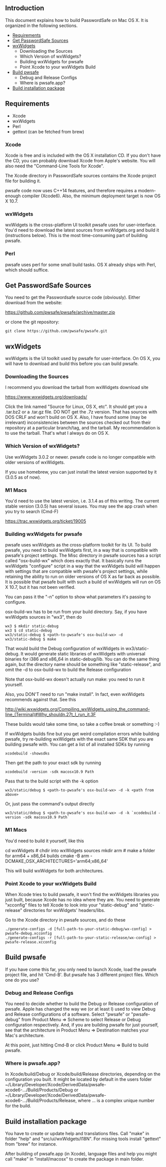 ## Introduction
This document explains how to build PasswordSafe on Mac OS X.
It is organized in the following sections.

* [Requirements](#requirements)
* [Get PasswordSafe Sources](#get-passwordsafe-sources)
* [wxWidgets](#wxwidgets)
  * Downloading the Sources
  * Which Version of wxWidgets?
  * Building wxWidgets for pwsafe
  * Point Xcode to your wxWidgets Build
* [Build pwsafe](#build-pwsafe)
  * Debug and Release Configs
  * Where is pwsafe.app?
* [Build installation package](#build-dmg)


## Requirements

* Xcode
* wxWidgets
* Perl
* gettext (can be fetched from brew)


### Xcode
Xcode is free and is included with the OS X installation CD. If you don't have the CD,
you can probably download Xcode from Apple's website. You will also need the
"Command-Line Tools for Xcode".

The Xcode directory in PasswordSafe sources contains the Xcode project file for building it.

pwsafe code now uses C++14 features, and therefore requires a modern-enough compiler (Xcode6).
Also, the minimum deployment target is now OS X 10.7.


### wxWidgets
wxWidgets is the cross-platform UI toolkit pwsafe uses for user-interface.  You'd need to
download the latest sources from wxWidgets.org and build it (instructions below).  This is
the most time-consuming part of building pwsafe.


### Perl
pwsafe uses perl for some small build tasks. OS X already ships with Perl, which should 
suffice.


## Get PasswordSafe Sources
You need to get the Passwordsafe source code (obviously).
Either download from the website:

https://github.com/pwsafe/pwsafe/archive/master.zip

or clone the git repository:

    git clone https://github.com/pwsafe/pwsafe.git


## wxWidgets
wxWidgets is the UI toolkit used by pwsafe for user-interface. On OS X, you will have
to download and build this before you can build pwsafe.


### Downloading the Sources
I recommend you download the tarball from wxWidgets download site

https://www.wxwidgets.org/downloads/

Click the link named "Source for Linux, OS X, etc".  It should get you a .tar.bz2
or a .tar.gz file. DO NOT get the .7z version. That has sources with DOS CRLF 
and won't build on OS X. Also, I have found some (may be irrelevant) inconsistencies
between the sources checked out from their repository at a particular branch/tag, and
the tarball. My recommendation is to use the tarball. That's what I always do on OS X.


### Which Version of wxWidgets?
Use wxWidgets 3.0.2 or newer. pwsafe code is no longer compatible with older 
versions of wxWidgets.

If you use homebrew, you can just install the latest version supported by it (3.0.5 as of now).

### M1 Macs
You'd need to use the latest version, i.e. 3.1.4 as of this writing. The current
stable version (3.0.5) has several issues. You may see the app crash when you try to search (Cmd-F)

https://trac.wxwidgets.org/ticket/19005


### Building wxWidgets for pwsafe
pwsafe uses wxWidgets as the cross-platform toolkit for its UI. To build pwsafe, you 
need to build wxWidgets first, in a way that is compatible with pwsafe's project settings.
The Misc directory in pwsafe sources has a script called "osx-build-wx" which does exactly 
that.  It basically runs the wxWidgets "configure" script in a way that the wxWidgets build 
will happen with settings that are compatible with pwsafe's project settings, while retaining 
the ability to run on older versions of OS X as far back as possible.  It is possible that 
pwsafe built with such a build of wxWidgets will run on OS X 10.7, but it has not been verified.

You can pass it the "-n" option to show what parameters it's passing to configure.

osx-build-wx has to be run from your build directory.  Say, if you have wxWidgets sources 
in "wx3", then do
```
wx3 $ mkdir static-debug
wx3 $ cd static-debug
wx3/static-debug $ <path-to-pwsafe's osx-build-wx> -d
wx3/static-debug $ make
```

That would build the Debug configuration of wxWidgets in wx3/static-debug.  It would generate
static libraries of wxWidgets with universal binaries for i386 and x86_64 in static-debug/lib.
You can do the same thing again, but the directory name should be something like 
"static-release", and omit the -d to osx-build-wx to build the Release configuration

Note that osx-build-wx doesn't actually run make: you need to run it yourself.

Also, you DON'T need to run "make install".  In fact, even wxWidgets recommends against that.
See this

http://wiki.wxwidgets.org/Compiling_wxWidgets_using_the_command-line_(Terminal)#Why_shouldn.27t_I_run_it.3F

These builds would take some time, so take a coffee break or something :-)

If wxWidgets builds fine but you get weird compilation errors while building pwsafe, try
re-building wxWidgets with the exact same SDK that you are building pwsafe with.  You can
get a list of all installed SDKs by running

    xcodebuild -showsdks

Then get the path to your exact sdk by running

    xcodebuild -version -sdk macosx10.9 Path

Pass that to the build script with the -k option

    wx3/static/debug $ <path-to-pwsafe's osx-build-wx> -d -k <path from above>

Or, just pass the command's output directly

    wx3/static/debug $ <path-to-pwsafe's osx-build-wx> -d -k `xcodebuild -version -sdk macosx10.9 Path`

### M1 Macs
You'd need to build it yourself, like this

cd wxWidgets  # chdir into wxWidgets sources
mkdir arm     # make a folder for arm64 + x86_64 builds
cmake -B arm -DCMAKE_OSX_ARCHITECTURES='arm64;x86_64'

This will build wxWidgets for both architectures.


### Point Xcode to your wxWidgets Build
When Xcode tries to build pwsafe, it won't find the wxWidgets libraries you just built,
because Xcode has no idea where they are. You need to generate "xcconfig" files to tell
Xcode to look into your "static-debug" and "static-release" directories for wxWidgets'
headers/libs.

Go to the Xcode directory in pwsafe sources, and do these
```
./generate-configs -d [full-path-to-your-static-debug/wx-config] > pwsafe-debug.xcconfig
./generate-configs -r [full-path-to-your-static-release/wx-config] > pwsafe-release.xcconfig
```


## Build pwsafe
If you have come this far, you only need to launch Xcode, load the pwsafe project
file, and hit 'Cmd-B'. But pwsafe has 3 different project files. Which one do
you use?


### Debug and Release Configs
You need to decide whether to build the Debug or Release configuration of
pwsafe. Apple has changed the way we (or at least I) used to view Debug and
Release configurations of a software. Select "pwsafe" or "pwsafe-debug" from Product
Menu => Scheme to select Release or Debug configuration respectively. And, if you are
building pwsafe for just yourself, see that the architecture in Product Menu => Destination
matches your Mac's architecture.

At this point, just hitting Cmd-B or click Product Menu => Build to build pwsafe.


### Where is pwsafe.app?
In Xcode/build/Debug or Xcode/build/Release directories, depending
on the configuration you built. It might be located by default in the users folder
~/Library/Developer/Xcode/DerivedData/pwsafe-xcode6-.../Build/Products/Debug or
~/Library/Developer/Xcode/DerivedData/pwsafe-xcode6-.../Build/Products/Release,
where ... is a complex unique number for the build.


## Build installation package
You have to create or update help and translations files. Call "make" in folder
"help" and "src/ui/wxWidgets/I18N". For missing tools install "gettext" from "brew" for instance.

After building of pwsafe.app (in Xcode), language files and help you might call "make" in "install/macosx" to create the package in main folder.
